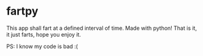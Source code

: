 # fartpy
This app shall fart at a defined interval of time. Made with python! That is it, it just farts, hope you enjoy it.

PS: I know my code is bad :(
